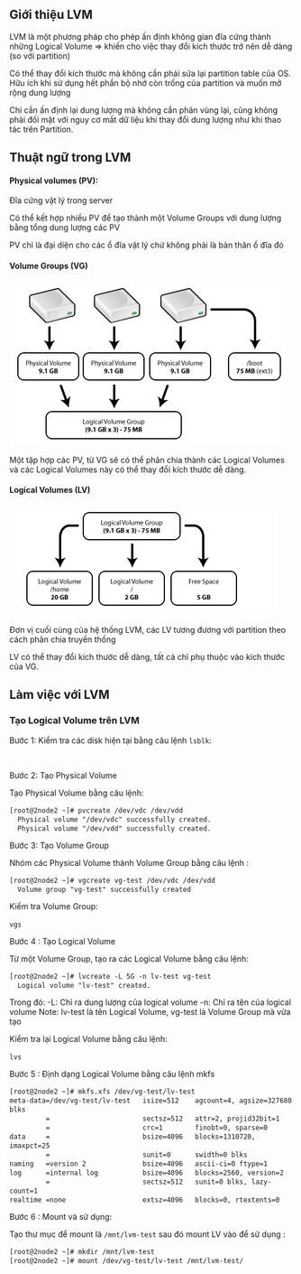 ## Giới thiệu LVM

LVM là một phương pháp cho phép ấn định không gian đĩa cứng thành những Logical Volume => khiến cho việc thay đổi kích thước trở nên dễ dàng (so với partition)

Có thể thay đổi kích thước mà không cần phải sửa lại partition table của OS. Hữu ích khi sử dụng hết phần bộ nhớ còn trống của partition và muốn mở rộng dung lượng

Chỉ cần ấn định lại dung lượng mà không cần phân vùng lại, cũng không phải đối mặt với nguy cơ mất dữ liệu khi thay đổi dung lượng như khi thao tác trên Partition.

## Thuật ngữ trong LVM

#### Physical volumes (PV):

Đĩa cứng vật lý trong server

Có thể kết hợp nhiều PV để tạo thành một Volume Groups với dung lượng bằng tổng dung lượng các PV

PV chỉ là đại diện cho các ổ đĩa vật lý chứ không phải là bản thân ổ đĩa đó

#### Volume Groups (VG)

<img src="https://github.com/VuVinh00/Images/blob/master/vg.png">

Một tập hợp các PV, từ VG sẽ có thể phân chia thành các Logical Volumes và các Logical Volumes này có thể thay đổi kích thước dễ dàng.

#### Logical Volumes (LV)

<img src="https://github.com/VuVinh00/Images/blob/master/lv.png">

Đơn vị cuối cùng của hệ thống LVM, các LV tương đương với partition theo cách phân chia truyền thống

LV có thể thay đổi kích thước dễ dàng, tất cả chỉ phụ thuộc vào kích thước của VG.

## Làm việc với LVM 

### Tạo Logical Volume trên LVM

Bước 1: Kiểm tra các disk hiện tại bằng câu lệnh ``lsblk``:

<img src="">

Bước 2: Tạo Physical Volume 

Tạo Physical Volume bằng câu lệnh:

```
[root@2node2 ~]# pvcreate /dev/vdc /dev/vdd
  Physical volume "/dev/vdc" successfully created.
  Physical volume "/dev/vdd" successfully created.
```

Bước 3: Tạo Volume Group

Nhóm các Physical Volume thành Volume Group bằng câu lệnh :

```
[root@2node2 ~]# vgcreate vg-test /dev/vdc /dev/vdd
  Volume group "vg-test" successfully created
```

Kiểm tra Volume Group: 

``vgs``

Bước 4 : Tạo Logical Volume

Từ một Volume Group, tạo ra các Logical Volume bằng câu lệnh:

```
[root@2node2 ~]# lvcreate -L 5G -n lv-test vg-test
  Logical volume "lv-test" created.
```

Trong đó: -L: Chỉ ra dung lượng của logical volume -n: Chỉ ra tên của logical volume Note: lv-test là tên Logical Volume, vg-test là Volume Group mà vừa tạo

Kiểm tra lại Logical Volume bằng câu lệnh: 

``lvs``

Bước 5 : Định dạng Logical Volume bằng câu lệnh mkfs

```
[root@2node2 ~]# mkfs.xfs /dev/vg-test/lv-test
meta-data=/dev/vg-test/lv-test   isize=512    agcount=4, agsize=327680 blks
         =                       sectsz=512   attr=2, projid32bit=1
         =                       crc=1        finobt=0, sparse=0
data     =                       bsize=4096   blocks=1310720, imaxpct=25
         =                       sunit=0      swidth=0 blks
naming   =version 2              bsize=4096   ascii-ci=0 ftype=1
log      =internal log           bsize=4096   blocks=2560, version=2
         =                       sectsz=512   sunit=0 blks, lazy-count=1
realtime =none                   extsz=4096   blocks=0, rtextents=0
```

Bước 6 : Mount và sử dụng:

Tạo thư mục để mount là ``/mnt/lvm-test`` sau đó mount LV vào để sử dụng :

```
[root@2node2 ~]# mkdir /mnt/lvm-test
[root@2node2 ~]# mount /dev/vg-test/lv-test /mnt/lvm-test/
```
